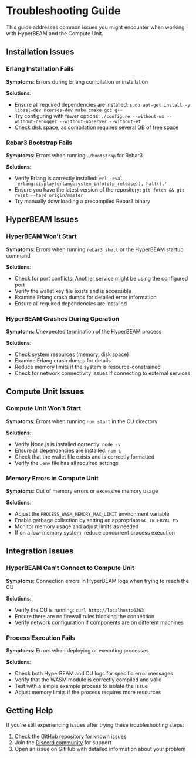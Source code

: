 # Troubleshooting Guide

This guide addresses common issues you might encounter when working with HyperBEAM and the Compute Unit.

## Installation Issues

### Erlang Installation Fails

**Symptoms**: Errors during Erlang compilation or installation

**Solutions**:

- Ensure all required dependencies are installed: `sudo apt-get install -y libssl-dev ncurses-dev make cmake gcc g++`
- Try configuring with fewer options: `./configure --without-wx --without-debugger --without-observer --without-et`
- Check disk space, as compilation requires several GB of free space

### Rebar3 Bootstrap Fails

**Symptoms**: Errors when running `./bootstrap` for Rebar3

**Solutions**:

- Verify Erlang is correctly installed: `erl -eval 'erlang:display(erlang:system_info(otp_release)), halt().'`
- Ensure you have the latest version of the repository: `git fetch && git reset --hard origin/master`
- Try manually downloading a precompiled Rebar3 binary

## HyperBEAM Issues

### HyperBEAM Won't Start

**Symptoms**: Errors when running `rebar3 shell` or the HyperBEAM startup command

**Solutions**:

- Check for port conflicts: Another service might be using the configured port
- Verify the wallet key file exists and is accessible
- Examine Erlang crash dumps for detailed error information
- Ensure all required dependencies are installed

### HyperBEAM Crashes During Operation

**Symptoms**: Unexpected termination of the HyperBEAM process

**Solutions**:

- Check system resources (memory, disk space)
- Examine Erlang crash dumps for details
- Reduce memory limits if the system is resource-constrained
- Check for network connectivity issues if connecting to external services

## Compute Unit Issues

### Compute Unit Won't Start

**Symptoms**: Errors when running `npm start` in the CU directory

**Solutions**:

- Verify Node.js is installed correctly: `node -v`
- Ensure all dependencies are installed: `npm i`
- Check that the wallet file exists and is correctly formatted
- Verify the `.env` file has all required settings

### Memory Errors in Compute Unit

**Symptoms**: Out of memory errors or excessive memory usage

**Solutions**:

- Adjust the `PROCESS_WASM_MEMORY_MAX_LIMIT` environment variable
- Enable garbage collection by setting an appropriate `GC_INTERVAL_MS`
- Monitor memory usage and adjust limits as needed
- If on a low-memory system, reduce concurrent process execution

## Integration Issues

### HyperBEAM Can't Connect to Compute Unit

**Symptoms**: Connection errors in HyperBEAM logs when trying to reach the CU

**Solutions**:

- Verify the CU is running: `curl http://localhost:6363`
- Ensure there are no firewall rules blocking the connection
- Verify network configuration if components are on different machines

### Process Execution Fails

**Symptoms**: Errors when deploying or executing processes

**Solutions**:

- Check both HyperBEAM and CU logs for specific error messages
- Verify that the WASM module is correctly compiled and valid
- Test with a simple example process to isolate the issue
- Adjust memory limits if the process requires more resources

## Getting Help

If you're still experiencing issues after trying these troubleshooting steps:

1. Check the [GitHub repository](https://github.com/permaweb/HyperBEAM) for known issues
2. Join the [Discord community](https://discord.gg/V3yjzrBxPM) for support
3. Open an issue on GitHub with detailed information about your problem 